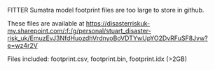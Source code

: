 FITTER Sumatra model footprint files are too large to store in github.

These files are available at https://disasterriskuk-my.sharepoint.com/:f:/g/personal/stuart_disaster-risk_uk/EmuzEvJ3NfdHuozdhVrdnyoBoVDTYwUpYO2DvRFuSF8Jvw?e=wz4r2V

Files included: footprint.csv, footprint.bin, footprint.idx (>2GB)
